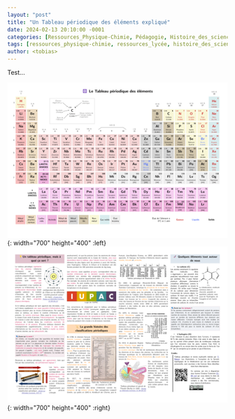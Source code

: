 ```yaml
---
layout: "post"
title: "Un Tableau périodique des éléments expliqué"
date: 2024-02-13 20:10:00 -0001
categories: [Ressources_Physique-Chimie, Pédagogie, Histoire_des_sciences]
tags: [ressources_physique-chimie, ressources_lycée, histoire_des_sciences]     # TAG names should always be lowercase
author: <tobias>
---
```


Test...

![Le tableau périodique](/medias/tableau_periodique_1.png){: width="700" height="400" :left}
![Une deuxième page d'explications sur l'histoire et l'utilisation du tableau périodique](/medias/tableau_periodique_2.png){: width="700" height="400" :right}
